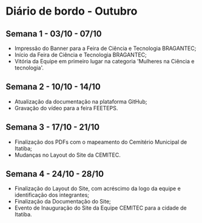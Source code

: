 # Diário de bordo - Outubro

## Semana 1 - 03/10 - 07/10
- Impressão do Banner para a Feira de Ciência e Tecnologia BRAGANTEC;
- Início da Feira de Ciência e Tecnologia BRAGANTEC;
- Vitória da Equipe em primeiro lugar na categoria 'Mulheres na Ciência e tecnologia'.

## Semana 2 - 10/10 - 14/10
- Atualização da documentação na plataforma GitHub;
- Gravação do vídeo para a feira FEETEPS.


## Semana 3 - 17/10 - 21/10
- Finalização dos PDFs com o mapeamento do Cemitério Municipal de Itatiba;
- Mudanças no Layout do Site da CEMITEC.



## Semana 4 - 24/10 - 28/10
- Finalização do Layout do Site, com acréscimo da logo da equipe e identificação dos integrantes;
- Finalização da Documentação do Site;
- Evento de Inauguração do Site da Equipe CEMITEC para a cidade de Itatiba.
